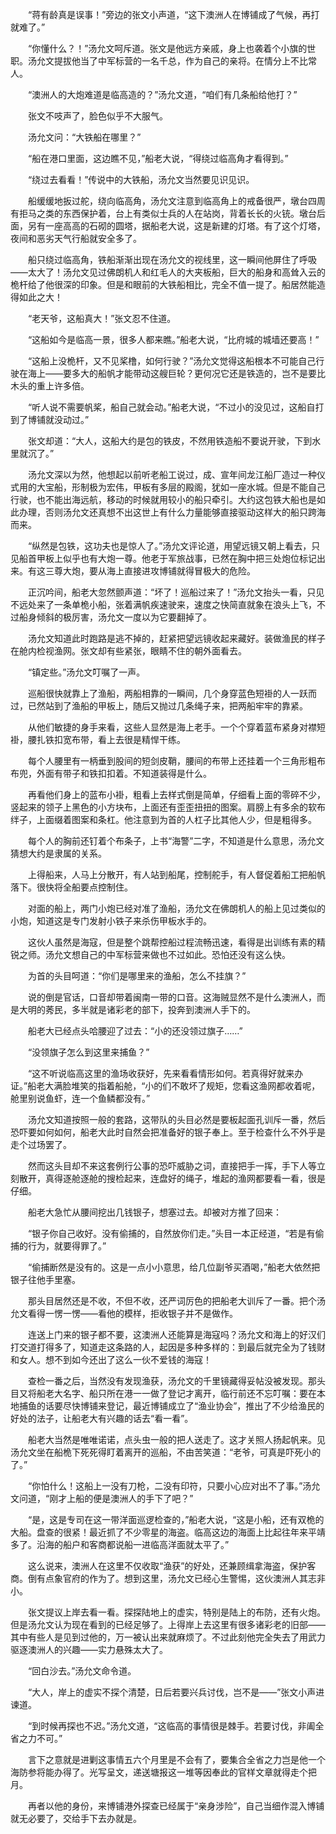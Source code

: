 　　“蒋有龄真是误事！”旁边的张文小声道，“这下澳洲人在博铺成了气候，再打就难了。”

　　“你懂什么？！”汤允文呵斥道。张文是他远方亲戚，身上也袭着个小旗的世职。汤允文提拔他当了中军标营的一名千总，作为自己的亲将。在情分上不比常人。

　　“澳洲人的大炮难道是临高造的？”汤允文道，“咱们有几条船给他打？”

　　张文不吱声了，脸色似乎不大服气。

　　汤允文问：“大铁船在哪里？”

　　“船在港口里面，这边瞧不见，”船老大说，“得绕过临高角才看得到。”

　　“绕过去看看！”传说中的大铁船，汤允文当然要见识见识。

　　船缓缓地扳过舵，绕向临高角，汤允文注意到临高角上的戒备很严，墩台四周有拒马之类的东西保护着，台上有类似士兵的人在站岗，背着长长的火铳。墩台后面，另有一座高高的石砌的圆塔，据船老大说，这是新建的灯塔。有了这个灯塔，夜间和恶劣天气行船就安全多了。

　　船只绕过临高角，铁船渐渐出现在汤允文的视线里，这一瞬间他屏住了呼吸——太大了！汤允文见过佛朗机人和红毛人的大夹板船，巨大的船身和高耸入云的桅杆给了他很深的印象。但是和眼前的大铁船相比，完全不值一提了。船居然能造得如此之大！

　　“老天爷，这船真大！”张文忍不住道。

　　“这船如今是临高一景，很多人都来瞧。”船老大说，“比府城的城墙还要高！”

　　“这船上没桅杆，又不见桨橹，如何行驶？”汤允文觉得这船根本不可能自己行驶在海上——要多大的船帆才能带动这艘巨轮？更何况它还是铁造的，岂不是要比木头的重上许多倍。

　　“听人说不需要帆桨，船自己就会动。”船老大说，“不过小的没见过，这船自打到了博铺就没动过。”

　　张文却道：“大人，这船大约是包的铁皮，不然用铁造船不要说开驶，下到水里就沉了。”

　　汤允文深以为然，他想起以前听老船工说过，成、宣年间龙江船厂造过一种仪式用的大宝船，形制极为宏伟，甲板有多层的殿阁，犹如一座水城。但是不能自己行驶，也不能出海远航，移动的时候就用较小的船只牵引。大约这包铁大船也是如此办理，否则汤允文还真想不出这世上有什么力量能够直接驱动这样大的船只跨海而来。

　　“纵然是包铁，这功夫也是惊人了。”汤允文评论道，用望远镜又朝上看去，只见船首甲板上似乎也有大炮一尊。他老于军旅战事，已然在胸中把三处炮位标记出来。有这三尊大炮，要从海上直接进攻博铺就得冒极大的危险。

　　正沉吟间，船老大忽然颤声道：“坏了！巡船过来了！”汤允文抬头一看，只见不远处来了一条单桅小船，张着满帆疾速驶来，速度之快简直就象在浪头上飞，不过船身倾斜的极厉害，汤允文一度以为它要翻掉了。

　　汤允文知道此时跑路是逃不掉的，赶紧把望远镜收起来藏好。装做渔民的样子在舱内检视渔网。张文却有些紧张，眼睛不住的朝外面看去。

　　“镇定些。”汤允文叮嘱了一声。

　　巡船很快就靠上了渔船，两船相靠的一瞬间，几个身穿蓝色短褂的人一跃而过，已然站到了渔船的甲板上，随后又抛过几条绳子来，把两船牢牢的靠紧。

　　从他们敏捷的身手来看，这些人显然是海上老手。一个个穿着蓝布紧身对襟短褂，腰扎铁扣宽布带，看上去很是精悍干练。

　　每个人腰里有一柄垂到股间的短剑皮鞘，腰间的布带上还挂着一个三角形粗布布兜，外面有带子和铁扣扣着。不知道装得是什么。

　　再看他们身上的蓝布小褂，粗看上去样式倒是简单，仔细看上面的零碎不少，竖起来的领子上黑色的小方块布，上面还有歪歪扭扭的图案。肩膀上有多余的软布绊子，上面缀着图案和条杠。他注意到为首的人杠子比其他人少，但是粗得多。

　　每个人的胸前还钉着个布条子，上书“海警”二字，不知道是什么意思，汤允文猜想大约是隶属的关系。

　　上得船来，人马上分散开，有人站到船尾，控制舵手，有人督促着船工把船帆落下。很快将全船要点控制住。

　　对面的船上，两门小炮已经对准了渔船，汤允文在佛朗机人的船上见过类似的小炮，知道这是专门发射小铁子来杀伤甲板水手的。

　　这伙人虽然是海寇，但是整个跳帮控船过程流畅迅速，看得是出训练有素的精锐之师。汤允文想自己的中军标营来做也不过如此。恐怕还没有这么快。

　　为首的头目呵道：“你们是哪里来的渔船，怎么不挂旗？”

　　说的倒是官话，口音却带着闽南一带的口音。这海贼显然不是什么澳洲人，而是大明的莠民，多半就是诸彩老的部下，投奔到澳洲人手下的。

　　船老大已经点头哈腰迎了过去：“小的还没领过旗子……”

　　“没领旗子怎么到这里来捕鱼？”

　　“这不听说临高这里的渔场收获好，先来看看情形如何。若真得好就来办证。”船老大满脸堆笑的指着船舱，“小的们不敢坏了规矩，您看这渔网都收着呢，舱里别说鱼虾，连一个鱼鳞都没有。”

　　汤允文知道按照一般的套路，这带队的头目必然是要板起面孔训斥一番，然后恐吓要如何如何，船老大此时自然会把准备好的银子奉上。至于检查什么不外乎是走个过场罢了。

　　然而这头目却不来这套例行公事的恐吓威胁之词，直接把手一挥，手下人等立刻散开，真得逐舱逐舱的搜检起来，连盘好的绳子，堆起的渔网都要看一看，很是仔细。

　　船老大急忙从腰间挖出几钱银子，想塞过去。却被对方推了回来：

　　“银子你自己收好。没有偷捕的，自然放你们走。”头目一本正经道，“若是有偷捕的行为，就要得罪了。”

　　“偷捕断然是没有的。这是一点小小意思，给几位副爷买酒喝，”船老大依然把银子往他手里塞。

　　那头目居然还是不收，不但不收，还严词厉色的把船老大训斥了一番。把个汤允文看得一愣一愣——看他的模样，拒收银子并不是做作。

　　连送上门来的银子都不要，这澳洲人还能算是海寇吗？汤允文和海上的好汉们打交道打得多了，知道走这条路的人，起因是多种多样的：到最后就完全为了钱财和女人。想不到如今还出了这么一伙不爱钱的海寇！

　　查检一番之后，当然没有发现渔获，汤允文的千里镜藏得妥帖没被发现。那头目又将船老大名字、船只所在港一一做了登记才离开，临行前还不忘叮嘱：要在本地捕鱼的话要尽快博铺来登记，最近博铺成立了“渔业协会”，推出了不少给渔民的好处的法子，让船老大有兴趣的话去“看一看”。

　　船老大当然是唯唯诺诺，点头虫一般的把人送走了。这才关照人扬起帆来。见汤允文坐在船桅下死死得盯着离开的巡船，不由苦笑道：“老爷，可真是吓死小的了。”

　　“你怕什么！这船上一没有刀枪，二没有印符，只要小心应对出不了事。”汤允文问道，“刚才上船的便是澳洲人的手下了吧？”

　　“是，这是专司在这一带洋面巡逻检查的，”船老大说，“这是小船，还有双桅的大船。盘查的很紧！最近抓了不少零星的海盗。临高这边的海面上比起往年来平靖多了。沿海的船户和客商都说船一进临高洋面就太平了。”

　　这么说来，澳洲人在这里不仅收取“渔获”的好处，还兼顾缉拿海盗，保护客商。倒有点象官府的作为了。想到这里，汤允文已经心生警惕，这伙澳洲人其志非小。

　　张文提议上岸去看一看。探探陆地上的虚实，特别是陆上的布防，还有火炮。但是汤允文认为现在看到的已经足够了。上得岸上去这里有很多诸彩老的旧部——其中有些人是见到过他的，万一被认出来就麻烦了。不过此刻他完全失去了用武力驱逐澳洲人的兴趣——实力悬殊太大了。

　　“回白沙去。”汤允文命令道。

　　“大人，岸上的虚实不探个清楚，日后若要兴兵讨伐，岂不是——”张文小声进谏道。

　　“到时候再探也不迟。”汤允文道，“这临高的事情很是棘手。若要讨伐，非阖全省之力不可。”

　　言下之意就是进剿这事情五六个月里是不会有了，要集合全省之力岂是他一个海防参将能办得了。光写呈文，递送塘报这一堆等因奉此的官样文章就得走个把月。

　　再者以他的身份，来博铺港外探查已经属于“亲身涉险”，自己当细作混入博铺就无必要了，交给手下去办就是。
